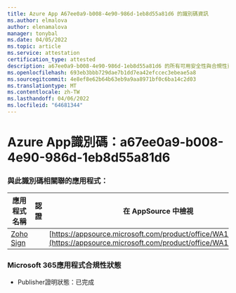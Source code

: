 ```yaml
---
title: Azure App A67ee0a9-b008-4e90-986d-1eb8d55a81d6 的識別碼資訊
ms.author: elmalova
author: elenamalova
manager: tonybal
ms.date: 04/05/2022
ms.topic: article
ms.service: attestation
certification_type: attested
description: a67ee0a9-b008-4e90-986d-1eb8d55a81d6 的所有可用安全性與合規性資訊。
ms.openlocfilehash: 693eb3bbb729dae7b1dd7ea42efccec3ebeae5a8
ms.sourcegitcommit: 4e8ef8e62b64b63eb9a9aa8971bf0c6ba14c2d03
ms.translationtype: MT
ms.contentlocale: zh-TW
ms.lasthandoff: 04/06/2022
ms.locfileid: "64681344"
---
```

# <a name="azure-app-id-a67ee0a9-b008-4e90-986d-1eb8d55a81d6"></a>Azure App識別碼：a67ee0a9-b008-4e90-986d-1eb8d55a81d6


### <a name="apps-associated-with-this-id"></a>與此識別碼相關聯的應用程式：
| **應用程式名稱** | **認證** | **在 AppSource 中檢視** |
|--------------|---------------|-----------------------|
| [Zoho Sign](../forward/WA104382011.md) |  | [https://appsource.microsoft.com/product/office/WA104382011](https://appsource.microsoft.com/product/office/WA104382011) |

### <a name="microsoft-365-app-compliance-status"></a>Microsoft 365應用程式合規性狀態
- Publisher證明狀態：已完成
